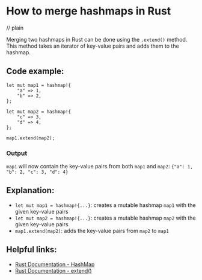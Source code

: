 # How to merge hashmaps in Rust
// plain

Merging two hashmaps in Rust can be done using the `.extend()` method. This method takes an iterator of key-value pairs and adds them to the hashmap.

## Code example:
```
let mut map1 = hashmap!{
    "a" => 1,
    "b" => 2,
};

let mut map2 = hashmap!{
    "c" => 3,
    "d" => 4,
};

map1.extend(map2);
```

### Output
`map1` will now contain the key-value pairs from both `map1` and `map2`:
`{"a": 1, "b": 2, "c": 3, "d": 4}`

## Explanation:
- `let mut map1 = hashmap!{...}`: creates a mutable hashmap `map1` with the given key-value pairs
- `let mut map2 = hashmap!{...}`: creates a mutable hashmap `map2` with the given key-value pairs
- `map1.extend(map2)`: adds the key-value pairs from `map2` to `map1`

## Helpful links:
- [Rust Documentation - HashMap](https://doc.rust-lang.org/std/collections/struct.HashMap.html)
- [Rust Documentation - extend()](https://doc.rust-lang.org/std/collections/struct.HashMap.html#method.extend)